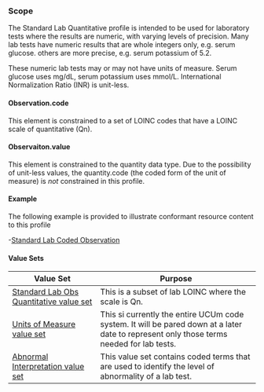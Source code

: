 ### Scope

The Standard Lab Quantitative profile is intended to be used for laboratory tests where the results are numeric, with varying levels of precision.  Many lab tests have numeric results that are whole integers only, e.g. serum glucose.  others are more precise, e.g. serum potassium of 5.2.

These numeric lab tests may or may not have units of measure.  Serum glucose uses mg/dL, serum potassium uses mmol/L.  International Normalization Ratio (INR) is unit-less.

#### Observation.code

This element is constrained to a set of LOINC codes that have a LOINC scale of quantitative (Qn).

#### Observaiton.value

This element is constrained to the quantity data type.  Due to the possibility of unit-less values, the quantity.code (the coded form of the unit of measure) is *not* constrained in this profile.

#### Example

The following example is provided to illustrate conformant resource content to this profile

-[Standard Lab Coded Observation](Observation-QuantitativeLab-example.html)

#### Value Sets

<div>
	<table class="grid">
		<thead>
			<tr>
			  <th width="20%">Value Set</th>
			  <th width="40%">Purpose</th>
			</tr>
		</thead>
		<tbody>
			<tr>
			  <td><a href="ValueSet-standard-lab-obs-quantitative-value-set.html">Standard Lab Obs Quantitative value set</a></td>
			  <td>This is a subset of lab LOINC where the scale is Qn.</td>
			</tr>
			<tr>
			  <td><a href="ValueSet-units-of-measure-value-set.html">Units of Measure value set</a></td>
			  <td>This si currently the entire UCUm code system. It will be pared down at a later date to represent only those terms needed for lab tests.</td>
			</tr>
			<tr>
			  <td><a href="ValueSet-abnormal-interpretation-value-set.html">Abnormal Interpretation value set</a></td>
			  <td>This value set contains coded terms that are used to identify the level of abnormality of a lab test.</td>
			</tr>
		</tbody>
	</table>
</div>